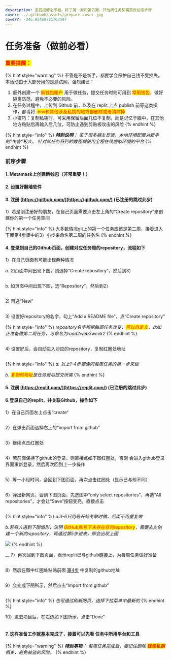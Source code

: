 ```yaml
---
description: 重要提醒必须看。除了第一周和第五周，其他周任务都需要做前序步骤
cover: ../.gitbook/assets/prepare-cover.jpg
coverY: -346.83469721767597
---
```


# 任务准备（做前必看）

### <mark style="color:red;">**重要提醒：**</mark>

{% hint style="warning" %}
不管是不是新手，都要学会保护自己钱不受损失。本活动由于大部分用的是测试网，强烈建议：

1. 额外创建一个 <mark style="color:red;">新钱包账户</mark> 用于做任务，提交任务时则可用到 <mark style="color:red;">常用钱包</mark>，做好隔离防范，避免不必要的风险。
2. 在任务过程中，上传到 Github 前，以及在 replit 上点 publish 前等这类操作，都请将 <mark style="color:red;">.env和其他涉及私钥的地方都删除或者清除掉</mark>
3. 小技巧：复制私钥时，可采用保留后面几位不复制，而是记忆于脑中，在其他地方粘贴后再输入后几位，可防止遇到剪贴板攻击的风险
{% endhint %}



{% hint style="info" %}
_**特别说明：** 鉴于很多朋友反馈，本地环境配置对新手的”伤害“极大。 针对此任务系列的教程将使用全程在线虚拟环境的平台_
{% endhint %}



### 前序步骤

#### &#x20;       1. Metamask上创建新钱包（非常重要！）

#### &#x20;       2. 设置好翻墙软件

#### &#x20;       3. 注册 [https://github.com/](https://github.com/)  (已注册的跳过此步)

&#x20;           1）若是刚注册好的朋友，在自己页面需要点击左上角的“Create repository”来创建你的第一个任务空间

{% hint style="info" %}
大多数情况git上的第一个任务应该是第二周，接着进入下面第4步骤中的3）小步来命名第二周的任务名
{% endhint %}

#### &#x20;       4. 登录到自己的Github页面，创建对应任务周的repository，流程如下

&#x20;           1）在自己页面有可能出现两种情况

&#x20;               a. 如页面中间出现下图，则选择“Create repository”，然后到3）

<figure><img src="../.gitbook/assets/image (12).png" alt=""><figcaption></figcaption></figure>

&#x20;               b. 如页面中间出现下图，选“Repository”，然后到2）

<figure><img src="../.gitbook/assets/image (10).png" alt=""><figcaption></figcaption></figure>

&#x20;           2\) 再选“New”

<figure><img src="../.gitbook/assets/image (7) (1).png" alt=""><figcaption></figcaption></figure>

&#x20;           3\) 设置好repository的名字，勾上“Add a README file”，点“Create repository”

{% hint style="info" %}
_repository名字根据每周任务改变，<mark style="color:red;">可以自定义</mark>，比如正准备做第二周任务，可命名为road2web3week2_
{% endhint %}

<figure><img src="../.gitbook/assets/image (15) (1).png" alt=""><figcaption></figcaption></figure>

&#x20;           4\) 设置好后，会自动进入对应的repository，复制红圈处地址

<figure><img src="../.gitbook/assets/image (13) (1).png" alt=""><figcaption></figcaption></figure>

{% hint style="info" %}
_a. 以上1-4步骤连同每周任务的第一步来做_

_b. <mark style="color:red;">复制的地址</mark>是任务最后提交所需_
{% endhint %}

#### &#x20;       5. 注册 [https://replit.com/](https://replit.com/)  (已注册的跳过此步)

#### &#x20;       6.登录自己的replit，并关联Github，操作如下

&#x20;           1）在自己页面左上点击“create“

<figure><img src="../.gitbook/assets/image (14) (1) (1).png" alt=""><figcaption></figcaption></figure>

&#x20;           2）在弹出页面选择右上的“import from github”

<figure><img src="../.gitbook/assets/image (2) (2).png" alt=""><figcaption></figcaption></figure>

&#x20;           3）继续点击红圈处

<figure><img src="../.gitbook/assets/image (4) (1).png" alt=""><figcaption></figcaption></figure>

&#x20;           4）若前面保持了github的登录，则直接点如下图红圈处，否则 会进入github登录界面重新登录，然后再次回到上一步操作

<figure><img src="../.gitbook/assets/image (11) (1).png" alt=""><figcaption></figcaption></figure>

&#x20;           5）等一小段时间，会回到下图页面，再次点击红圈处（显示已与前不同）

<figure><img src="../.gitbook/assets/image (8) (1).png" alt=""><figcaption></figcaption></figure>

&#x20;           6）弹出新网页，会到下图页面，先选图中“only select repositories”，再选“All repositories”，才会让“Save”按钮变亮，直接点击

<figure><img src="../.gitbook/assets/image (9) (1) (1).png" alt=""><figcaption></figcaption></figure>

{% hint style="info" %}
_a.3-6只用最开始关联时做，后面不用重复做_

_b.若有人遇到下图情形，说明 <mark style="color:red;">GitHub账号下未存在任何repository</mark>，需要去先创建一个新的repository，再通过第5步进来，即会出现上图_

__![](<../.gitbook/assets/image (16) (1).png>)__
{% endhint %}

&#x20;           __            7）再次回到下图页面，表示replit已与github链接上，为每周任务做好准备

<figure><img src="../.gitbook/assets/image (2) (3).png" alt=""><figcaption></figcaption></figure>

&#x20;           8）然后在图中红圈处粘贴前面 [第4步](ren-wu-zhun-bei-zuo-qian-bi-kan.md#4.-deng-lu-dao-zi-ji-de-github-ye-mian-chuang-jian-dui-ying-ren-wu-zhou-de-repository-liu-cheng-ru-x) 中复制的github地址

<figure><img src="../.gitbook/assets/image (6) (1) (1).png" alt=""><figcaption></figcaption></figure>

&#x20;           9）会变成下图所示，然后点击“Import from github”

<figure><img src="../.gitbook/assets/image (3) (1).png" alt=""><figcaption></figcaption></figure>

{% hint style="info" %}
_也可通过刷新网页，选择下拉菜单中最新的_
{% endhint %}

&#x20;           10）进去项目后，在右边如下图所示，点击“Done”&#x20;

<figure><img src="../.gitbook/assets/image (5) (1).png" alt=""><figcaption></figcaption></figure>

#### &#x20;       7. 这样准备工作就基本完成了，接着可以先看 任务中所用平台和工具

{% hint style="warning" %}
_**特别事项：** 每周任务完成后，要记住删除 <mark style="color:red;">**钱包私钥**</mark> 相关，避免被盗的风险。_ &#x20;
{% endhint %}

